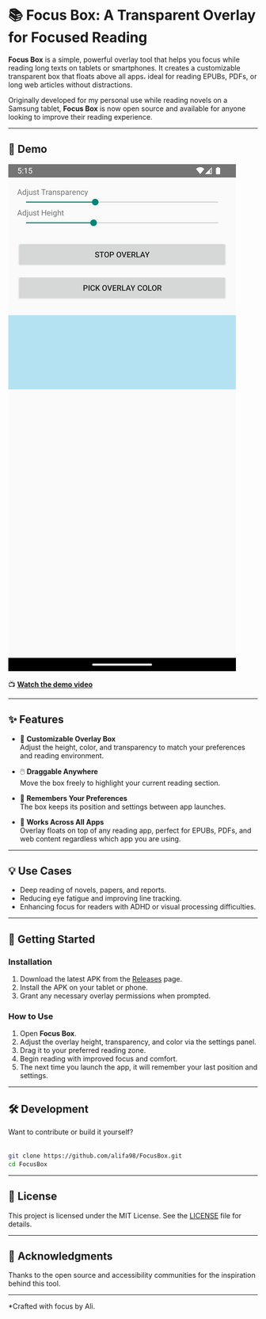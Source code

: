 
# 📚 Focus Box: A Transparent Overlay for Focused Reading

**Focus Box** is a simple, powerful overlay tool that helps you focus while reading long texts on tablets or smartphones. It creates a customizable transparent box that floats above all apps، ideal for reading EPUBs, PDFs, or long web articles without distractions.

Originally developed for my personal use while reading novels on a Samsung tablet, **Focus Box** is now open source and available for anyone looking to improve their reading experience.

---

## 🎥 Demo

![Screenshot of Focus Box in action](ss.png)

📺 [**Watch the demo video**](demo.webm)

---

## ✨ Features

- 🎨 **Customizable Overlay Box**  
  Adjust the height, color, and transparency to match your preferences and reading environment.

- 🖱️ **Draggable Anywhere**  
  Move the box freely to highlight your current reading section.

- 💾 **Remembers Your Preferences**  
  The box keeps its position and settings between app launches.

- 🧩 **Works Across All Apps**  
  Overlay floats on top of any reading app, perfect for EPUBs, PDFs, and web content regardless which app you are using.

---

## 💡 Use Cases

- Deep reading of novels, papers, and reports.
- Reducing eye fatigue and improving line tracking.
- Enhancing focus for readers with ADHD or visual processing difficulties.

---

## 🚀 Getting Started

### Installation

1. Download the latest APK from the [Releases](https://github.com/alifa98/FocusBox/releases) page.
2. Install the APK on your tablet or phone.
3. Grant any necessary overlay permissions when prompted.

### How to Use

1. Open **Focus Box**.
2. Adjust the overlay height, transparency, and color via the settings panel.
3. Drag it to your preferred reading zone.
4. Begin reading with improved focus and comfort.
5. The next time you launch the app, it will remember your last position and settings.

---

## 🛠️ Development

Want to contribute or build it yourself?

```bash

git clone https://github.com/alifa98/FocusBox.git
cd FocusBox

```

---

## 📜 License

This project is licensed under the MIT License. See the [LICENSE](LICENSE) file for details.

---

## 🙏 Acknowledgments

Thanks to the open source and accessibility communities for the inspiration behind this tool.

---

*Crafted with focus by Ali.
